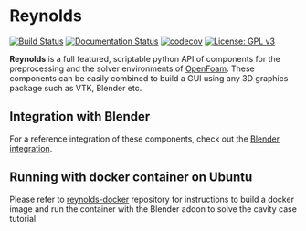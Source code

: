 Reynolds
========

[![Build
Status](https://travis-ci.org/dmsurti/reynolds.svg?branch=master)](https://travis-ci.org/dmsurti/reynolds)
[![Documentation Status](https://readthedocs.org/projects/reynolds/badge/?version=latest)](http://reynolds.readthedocs.io/en/latest/?badge=latest)
[![codecov](https://codecov.io/gh/dmsurti/reynolds/branch/master/graph/badge.svg)](https://codecov.io/gh/dmsurti/reynolds)
[![License: GPL v3](https://img.shields.io/badge/License-GPL%20v3-blue.svg)](http://www.gnu.org/licenses/gpl-3.0)

**Reynolds** is a full featured, scriptable python API of components for the
preprocessing and the solver environments of
[OpenFoam](http://www.openfoam.com). These components can be easily combined
to build a GUI using any 3D graphics package such as VTK, Blender etc.

Integration with Blender
---

For a reference integration of these components, check out the [Blender
integration](https://github.com/dmsurti/reynolds-blender).

Running with docker container on Ubuntu
---

Please refer to [reynolds-docker](https://github.com/dmsurti/reynolds-docker)
repository for instructions to build a docker image and run the container with
the Blender addon to solve the cavity case tutorial.
